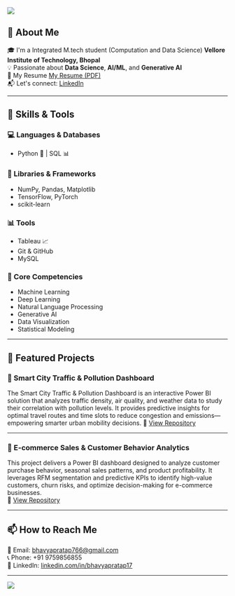 <img src="https://capsule-render.vercel.app/api?type=waving&color=auto&height=200&section=header&text=Hi,%20I'm%20Bhavya%20Pratap!&fontSize=40&animation=fadeIn&fontAlignY=35&desc=Aspiring%20Data%20Scientist%20%7C%20Data%20Analyst%20%7C%20AI%20Enthusiast&descAlignY=50" />

## 🧠 About Me

🎓 I'm a Integrated M.tech student (Computation and Data Science)  **Vellore Institute of Technology, Bhopal**  
💡 Passionate about **Data Science**, **AI/ML**, and **Generative AI**  
📄 My Resume [My Resume (PDF)](./file:///C:/Users/hp/Downloads/bhavya%20%20resume_compressed.pdf)  
📬 Let's connect: [LinkedIn](https://www.linkedin.com/in/bhavyapratap17) 

---

## 🔧 Skills & Tools

### 💻 Languages & Databases
- Python 🐍 | SQL 📊

### 🧠 Libraries & Frameworks
- NumPy, Pandas, Matplotlib  
- TensorFlow, PyTorch  
- scikit-learn

### 📊 Tools
- Tableau 📈  
- Git & GitHub  
- MySQL

### 🎯 Core Competencies
- Machine Learning  
- Deep Learning  
- Natural Language Processing  
- Generative AI  
- Data Visualization  
- Statistical Modeling  

---

## 🚀 Featured Projects

### 🌆 Smart City Traffic & Pollution Dashboard
The Smart City Traffic & Pollution Dashboard is an interactive Power BI solution that analyzes traffic density, air quality, and weather data to study their correlation with pollution levels.
It provides predictive insights for optimal travel routes and time slots to reduce congestion and emissions—empowering smarter urban mobility decisions.
🔗 [View Repository](https://https://github.com/bhavyapratap17/Smart-City-Traffic-Pollution-Dashboard)

---

### 🛒 E-commerce Sales & Customer Behavior Analytics
This project delivers a Power BI dashboard designed to analyze customer purchase behavior, seasonal sales patterns, and product profitability.
It leverages RFM segmentation and predictive KPIs to identify high-value customers, churn risks, and optimize decision-making for e-commerce businesses.  
🔗 [View Repository](https://https://github.com/bhavyapratap17/-E-commerce-Sales-Customer-Behavior-Analytics)

---

## 📫 How to Reach Me

📧 Email: [bhavyapratap766@gmail.com](mailto:bhavyapratap766@gmail.com)  
📞 Phone: +91 9759856855  
🔗 LinkedIn: [linkedin.com/in/bhavyapratap17](https://www.linkedin.com/in/bhavyapratap17)

---

<img src="https://capsule-render.vercel.app/api?type=waving&color=auto&height=100&section=footer"/>

